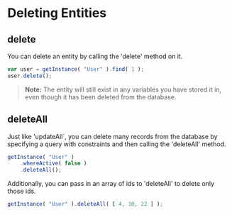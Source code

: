 # Deleting Entities

## delete

You can delete an entity by calling the 'delete' method on it.

```javascript
var user = getInstance( "User" ).find( 1 );
user.delete();
```

> **Note:** The entity will still exist in any variables you have stored it in, even though it has been deleted from the database.

## deleteAll

Just like 'updateAll`, you can delete many records from the database by specifying a query with constraints and then calling the 'deleteAll' method.

```javascript
getInstance( "User" )
    .whereActive( false )
    .deleteAll();
```

Additionally, you can pass in an array of ids to 'deleteAll' to delete only those ids.

```javascript
getInstance( "User" ).deleteAll( [ 4, 10, 22 ] );
```

